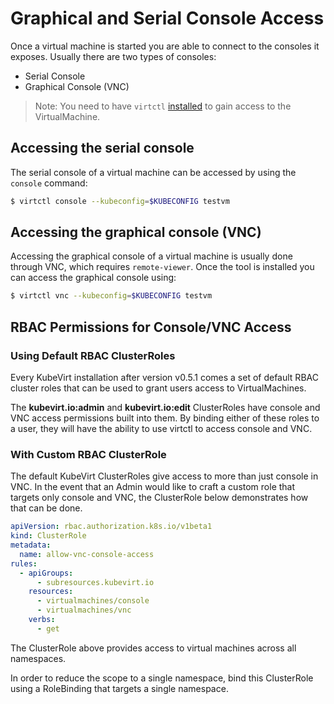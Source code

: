 # Graphical and Serial Console Access

Once a virtual machine is started you are able to connect to the consoles it
exposes. Usually there are two types of consoles:

* Serial Console
* Graphical Console \(VNC\)

> Note: You need to have `virtctl` [installed](/installation/?id=client-side-virtctl-deployment) to gain access to the VirtualMachine.

## Accessing the serial console

The serial console of a virtual machine can be accessed by using the
`console` command:

```bash
$ virtctl console --kubeconfig=$KUBECONFIG testvm
```

## Accessing the graphical console \(VNC\)

Accessing the graphical console of a virtual machine is usually done through
VNC, which requires `remote-viewer`. Once the tool is installed you can
access the graphical console using:

```bash
$ virtctl vnc --kubeconfig=$KUBECONFIG testvm
```

## RBAC Permissions for Console/VNC Access

### Using Default RBAC ClusterRoles

Every KubeVirt installation after version v0.5.1 comes a set of default RBAC
cluster roles that can be used to grant users access to VirtualMachines.

The **kubevirt.io:admin** and **kubevirt.io:edit** ClusterRoles have console
and VNC access permissions built into them. By binding either of these roles
to a user, they will have the ability to use virtctl to access console and VNC.

### With Custom RBAC ClusterRole

The default KubeVirt ClusterRoles give access to more than just console in VNC.
In the event that an Admin would like to craft a custom role that targets only
console and VNC, the ClusterRole below demonstrates how that can be done.

```yaml
apiVersion: rbac.authorization.k8s.io/v1beta1
kind: ClusterRole
metadata:
  name: allow-vnc-console-access
rules:
  - apiGroups:
      - subresources.kubevirt.io
    resources:
      - virtualmachines/console
      - virtualmachines/vnc
    verbs:
      - get
```

The ClusterRole above provides access to virtual machines across all namespaces.

In order to reduce the scope to a single namespace, bind this ClusterRole using
a RoleBinding that targets a single namespace.
